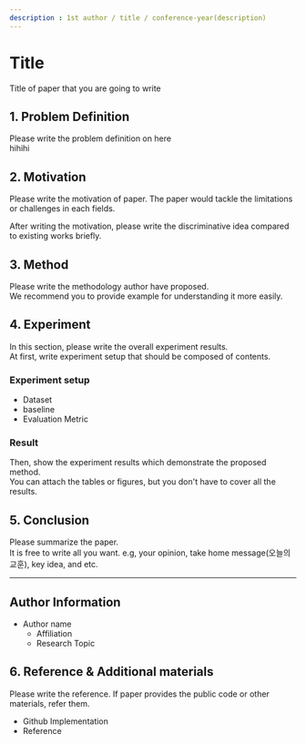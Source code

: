 ```yaml
---
description : 1st author / title / conference-year(description)  
---
```


# **Title** 

Title of paper that you are going to write  

## **1. Problem Definition**  

Please write the problem definition on here  
 hihihi

## **2. Motivation**  

Please write the motivation of paper. The paper would tackle the limitations or challenges in each fields.

After writing the motivation, please write the discriminative idea compared to existing works briefly.


## **3. Method**  

Please write the methodology author have proposed.  
We recommend you to provide example for understanding it more easily.  

## **4. Experiment**  

In this section, please write the overall experiment results.  
At first, write experiment setup that should be composed of contents.  

### **Experiment setup**  
* Dataset  
* baseline  
* Evaluation Metric  

### **Result**  
Then, show the experiment results which demonstrate the proposed method.  
You can attach the tables or figures, but you don't have to cover all the results.  
  



## **5. Conclusion**  

Please summarize the paper.  
It is free to write all you want. e.g, your opinion, take home message(오늘의 교훈), key idea, and etc.

---  
## **Author Information**  

* Author name  
    * Affiliation  
    * Research Topic

## **6. Reference & Additional materials**  

Please write the reference. If paper provides the public code or other materials, refer them.  

* Github Implementation  
* Reference  

